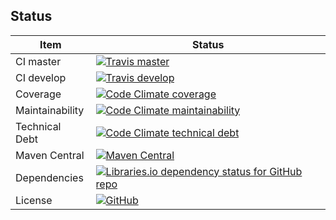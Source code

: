 ## Status

| Item | Status |
| ---- | ------ |
| CI master | [![Travis master](https://img.shields.io/travis/albirar/albirar-communications/master?label=master&logo=travis "TravisCI master")](https://travis-ci.com/github/albirar/albirar-communications) |
| CI develop | [![Travis develop](https://img.shields.io/travis/albirar/albirar-communications/develop?label=develop&logo=travis "TravisCI develop")](https://travis-ci.com/github/albirar/albirar-communications) |
| Coverage | [![Code Climate coverage](https://img.shields.io/codeclimate/coverage/albirar/albirar-communications?logo=code-climate)](https://codeclimate.com/github/albirar/albirar-communications/test_coverage) |
| Maintainability | [![Code Climate maintainability](https://img.shields.io/codeclimate/maintainability/albirar/albirar-communications?logo=code-climate)](https://codeclimate.com/github/albirar/albirar-communications/maintainability) |
| Technical Debt | [![Code Climate technical debt](https://img.shields.io/codeclimate/tech-debt/albirar/albirar-communications?logo=code-climate)](https://codeclimate.com/github/albirar/albirar-communications) |
| Maven Central | [![Maven Central](https://img.shields.io/maven-central/v/cat.albirar.lib/albirar-communications?logo=apache-maven "Maven Central version")](https://search.maven.org/artifact/cat.albirar.lib/albirar-communications) |
| Dependencies | [![Libraries.io dependency status for GitHub repo](https://img.shields.io/librariesio/github/albirar/albirar-communications)](https://libraries.io/github/albirar/albirar-communications) |
| License | [![GitHub](https://img.shields.io/github/license/albirar/albirar-communications)](https://www.gnu.org/licenses/gpl-3.0-standalone.html) |

